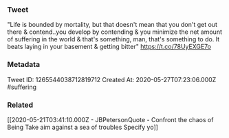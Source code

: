 ### Tweet
"Life is bounded by mortality, but that doesn't mean that you don't get out there &amp; contend..you develop by contending &amp; you minimize the net amount of suffering in the world &amp; that's something, man, that's something to do. It beats laying in your basement &amp; getting bitter" https://t.co/78UyEXGE7o

### Metadata
Tweet ID: 1265544038712819712
Created At: 2020-05-27T07:23:06.000Z
#suffering

### Related
[[2020-05-21T03:41:10.000Z - JBPetersonQuote - Confront the chaos of Being Take aim against a sea of troubles Specify yo]]



